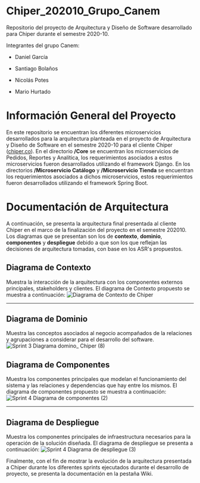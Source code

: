 # Chiper_202010_Grupo_Canem

Repositorio del proyecto de Arquitectura y Diseño de Software desarrollado para Chiper durante el semestre 2020-10.

Integrantes del grupo Canem:

- Daniel García

- Santiago Bolaños

- Nicolás Potes

- Mario Hurtado

# Información General del Proyecto

En este repositorio se encuentran los diferentes microservicios desarrollados para la arquitectura planteada en el proyecto de Arquitectura y Diseño de Software en el semestre 2020-10 para el cliente Chiper ([chiper.co](https://chiper.co/)). En el directorio **/Core** se encuentran los microservicios de Pedidos, Reportes y Analítica, los requerimientos asociados a estos microservicios fueron desarrollados utilizando el framework Django. En los directorios **/Microservicio Catálogo** y **/Microservicio Tienda** se encuentran los requerimientos asociados a dichos microservicios, estos requerimientos fueron desarrollados utilizando el framework Spring Boot.

# Documentación de Arquitectura

A continuación, se presenta la arquitectura final presentada al cliente Chiper en el marco de la finalización del proyecto en el semestre 202010. Los diagramas que se presentan son los de **contexto**, **dominio**, **componentes** y **despliegue** debido a que son los que reflejan las decisiones de arquitectura tomadas, con base en los ASR's propuestos.

## Diagrama de Contexto
Muestra la interacción de la arquitectura con los componentes externos principales, stakeholders y clientes. El diagrama de Contexto propuesto se muestra a continuación:
![Diagrama de Contexto de Chiper](https://user-images.githubusercontent.com/53870195/83233836-efc1c600-a154-11ea-95ec-b5494a8ed4ea.png)
***

## Diagrama de Dominio
Muestra las conceptos asociados al negocio acompañados de la relaciones y agrupaciones a considerar para el desarrollo del software.
![Sprint 3  Diagrama domino_ Chiper (8)](https://user-images.githubusercontent.com/45070934/83234700-585d7280-a156-11ea-92b8-c5b81ab4cf8c.png)


## Diagrama de Componentes
Muestra los componentes principales que modelan el funcionamiento del sistema y las relaciones y dependencias que hay entre los mismos. El diagrama de componentes propuesto se muestra a continuación:
![Sprint 4  Diagrama de componentes (2)](https://user-images.githubusercontent.com/53946688/83205614-ad789480-a114-11ea-9e8c-48d95c8b1182.png)
***

## Diagrama de Despliegue
Muestra los componentes principales de infraestructura necesarios para la operación de la solución diseñada. El diagrama de despliegue se presenta a continuación:
![Sprint 4  Diagrama de despliegue (3)](https://user-images.githubusercontent.com/53946688/83205629-b9fced00-a114-11ea-9778-d2f8e86262c6.png)


Finalmente, con el fin de mostrar la evolución de la arquitectura presentada a Chiper durante los diferentes sprints ejecutados durante el desarrollo de proyecto, se presenta la documentación en la pestaña Wiki.

